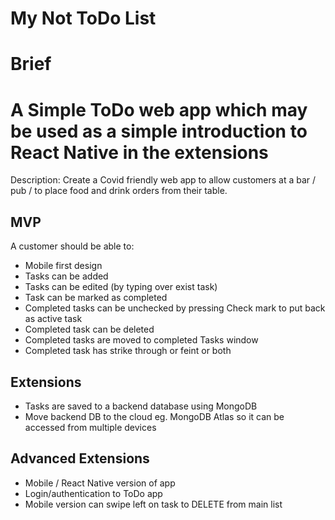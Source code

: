 # My Not ToDo List

# Brief

# A Simple ToDo web app which may be used as a simple introduction to React Native in the extensions

Description: Create a Covid friendly web app to allow customers at a bar / pub / to place food and drink orders from their table.

## MVP

A customer should be able to:

-   Mobile first design
-   Tasks can be added
-   Tasks can be edited (by typing over exist task)
-   Task can be marked as completed
-   Completed tasks can be unchecked by pressing Check mark to put back as active task
-   Completed task can be deleted
-   Completed tasks are moved to completed Tasks window
-   Completed task has strike through or feint or both

## Extensions

-   Tasks are saved to a backend database using MongoDB
-   Move backend DB to the cloud eg. MongoDB Atlas so it can be accessed from multiple devices

## Advanced Extensions

-   Mobile / React Native version of app
-   Login/authentication to ToDo app
-   Mobile version can swipe left on task to DELETE from main list

